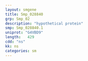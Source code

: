 ```yaml
---
layout: smgene
title: Smp_028840
grp: Smp_02
description: "hypothetical protein"
smp: Smp_028840.1
uniprot: "G4VBD9"
length:   429
cdd: "ns"
kk: ns
categories: sm
---
```

